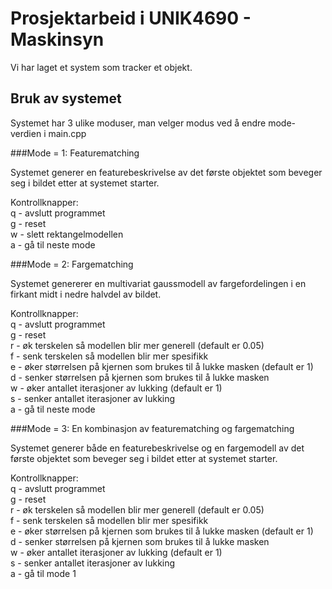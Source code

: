 # Prosjektarbeid i UNIK4690 - Maskinsyn

Vi har laget et system som tracker et objekt.

## Bruk av systemet

Systemet har 3 ulike moduser, man velger modus ved å endre mode-verdien i main.cpp

###Mode = 1: Featurematching

Systemet generer en featurebeskrivelse av det første objektet som beveger seg i bildet etter at systemet starter.

Kontrollknapper: <br />
q - avslutt programmet <br />
g - reset <br />
w - slett rektangelmodellen <br />
a - gå til neste mode <br />

###Mode = 2: Fargematching

Systemet genererer en multivariat gaussmodell av fargefordelingen i en firkant midt i nedre halvdel av bildet.

Kontrollknapper:<br />
q - avslutt programmet <br />
g - reset<br />
r - øk terskelen så modellen blir mer generell (default er 0.05)<br />
f - senk terskelen så modellen blir mer spesifikk<br />
e - øker størrelsen på kjernen som brukes til å lukke masken (default er 1)<br />
d - senker størrelsen på kjernen som brukes til å lukke masken<br />
w - øker antallet iterasjoner av lukking (default er 1)<br />
s - senker antallet iterasjoner av lukking<br />
a - gå til neste mode <br />

###Mode = 3: En kombinasjon av featurematching og fargematching

Systemet generer både en featurebeskrivelse og en fargemodell av det første objektet som beveger seg i bildet etter at systemet starter.

Kontrollknapper:<br />
q - avslutt programmet <br />
g - reset<br />
r - øk terskelen så modellen blir mer generell (default er 0.05)<br />
f - senk terskelen så modellen blir mer spesifikk<br />
e - øker størrelsen på kjernen som brukes til å lukke masken (default er 1)<br />
d - senker størrelsen på kjernen som brukes til å lukke masken<br />
w - øker antallet iterasjoner av lukking (default er 1)<br />
s - senker antallet iterasjoner av lukking<br />
a - gå til mode 1 <br />

